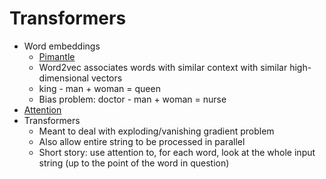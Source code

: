 # Transformers
* Word embeddings
  * [Pimantle](https://semantle.pimanrul.es/)
  * Word2vec associates words with similar context with similar high-dimensional vectors
  * king - man + woman = queen
  * Bias problem: doctor - man + woman = nurse
* [Attention](https://jalammar.github.io/visualizing-neural-machine-translation-mechanics-of-seq2seq-models-with-attention/)
* Transformers
  * Meant to deal with exploding/vanishing gradient problem
  * Also allow entire string to be processed in parallel
  * Short story: use attention to, for each word, look at the whole input string (up to the point of the word in question)
